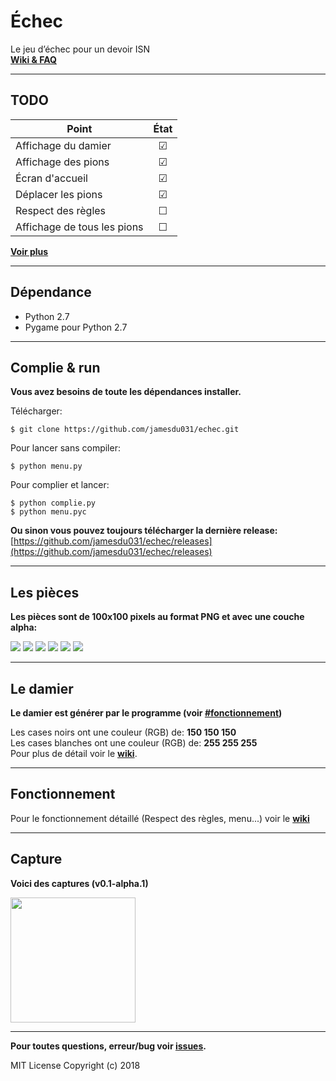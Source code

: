 # Échec
Le jeu d’échec pour un devoir ISN  
**[Wiki & FAQ](https://github.com/jamesdu031/echec/wiki)**

---------
TODO
-

| Point | État |
| --------------------- | :------------------------: |
| Affichage du damier   |☑|
| Affichage des pions   |☑|
| Écran d'accueil       |☑|
| Déplacer les pions    |☑|
| Respect des règles    |☐|
| Affichage de tous les pions  |☐|

**[Voir plus](https://github.com/jamesdu031/echec/projects/1)**
 
 --------
Dépendance
-
 
 
 - Python 2.7
 - Pygame pour Python 2.7

--------
Complie & run
-
**Vous avez besoins de toute les dépendances installer.**  

Télécharger:  

    $ git clone https://github.com/jamesdu031/echec.git

Pour lancer sans compiler:  

    $ python menu.py

Pour complier et lancer:  

    $ python complie.py
	$ python menu.pyc

**Ou sinon vous pouvez toujours télécharger la dernière release:**  
[https://github.com/jamesdu031/echec/releases](https://github.com/jamesdu031/echec/releases)



----------
Les pièces
-

**Les pièces sont de 100x100 pixels au format PNG et avec une couche alpha:**

![](https://raw.githubusercontent.com/jamesdu031/echec/master/pion/chavalier.png)
![](https://raw.githubusercontent.com/jamesdu031/echec/master/pion/fou.png)
![](https://raw.githubusercontent.com/jamesdu031/echec/master/pion/pion.png)
![](https://raw.githubusercontent.com/jamesdu031/echec/master/pion/reine.png)
![](https://raw.githubusercontent.com/jamesdu031/echec/master/pion/roi.png)
![](https://raw.githubusercontent.com/jamesdu031/echec/master/pion/tour.png)


----------
Le damier
-

**Le damier est générer par le programme (voir [#fonctionnement](#fonctionnement))**

Les cases noirs ont une couleur (RGB) de: **150 150 150**  
Les cases blanches ont une couleur (RGB) de: **255 255 255**  
Pour plus de détail voir le **[wiki](https://github.com/jamesdu031/echec/wiki)**.  

--------
Fonctionnement
-

Pour le fonctionnement détaillé (Respect des règles, menu...) voir le **[wiki](https://github.com/jamesdu031/echec/wiki)**  

----------
Capture
-

**Voici des captures (v0.1-alpha.1)** 
 
<img src="https://raw.githubusercontent.com/jamesdu031/echec/master/screen.PNG" alt="" width="200" height="200"/>

----------
**Pour toutes questions, erreur/bug voir [issues](https://github.com/jamesdu031/echec/issues).**  

MIT License Copyright (c) 2018
